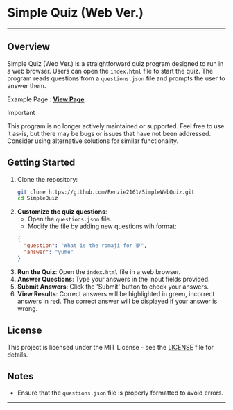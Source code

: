 # Simple Quiz (Web Ver.)

---

## Overview

Simple Quiz (Web Ver.) is a straightforward quiz program designed to run in a web browser. Users can open the `index.html` file to start the quiz. The program reads questions from a `questions.json` file and prompts the user to answer them.

Example Page : <strong><a href="https://renzie2161.github.io/SimpleWebQuiz/" target="_blank">View Page</a></strong>

> [!IMPORTANT]
> This program is no longer actively maintained or supported. Feel free to use it as-is, but there may be bugs or issues that have not been addressed. Consider using alternative solutions for similar functionality.

## Getting Started

1. Clone the repository:
   ```bash
   git clone https://github.com/Renzie2161/SimpleWebQuiz.git
   cd SimpleQuiz
   ```
2. **Customize the quiz questions**:
   - Open the `questions.json` file.
   - Modify the file by adding new questions wih format:
   ```json
   {
     "question": "What is the romaji for 夢",
     "answer": "yume"
   }
   ```
3. **Run the Quiz**: Open the `index.html` file in a web browser.
4. **Answer Questions**: Type your answers in the input fields provided.
5. **Submit Answers**: Click the 'Submit' button to check your answers.
6. **View Results**: Correct answers will be highlighted in green, incorrect answers in red. The correct answer will be displayed if your answer is wrong.

## License

This project is licensed under the MIT License - see the [LICENSE](LICENSE) file for details.

## Notes

- Ensure that the `questions.json` file is properly formatted to avoid errors.

---

